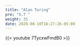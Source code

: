 ```yaml
---
title: "Alan Turing"
pre: "5.7 "
weight: 35
date: 2020-08-10T16:27:26-05:00
---
```


{{< youtube 7TycxwFmdB0 >}}
